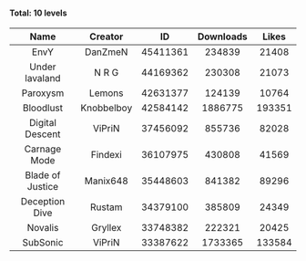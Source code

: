 #### Total: 10 levels

| Name | Creator | ID | Downloads | Likes |
|:---:|:---:|:---:|:---:|:---:|
| EnvY | DanZmeN | 45411361 | 234839 | 21408
| Under lavaland | N R G | 44169362 | 230308 | 21073
| Paroxysm | Lemons | 42631377 | 124139 | 10764
| Bloodlust | Knobbelboy | 42584142 | 1886775 | 193351
| Digital Descent | ViPriN | 37456092 | 855736 | 82028
| Carnage Mode | Findexi | 36107975 | 430808 | 41569
| Blade of Justice | Manix648 | 35448603 | 841382 | 89296
| Deception Dive | Rustam | 34379100 | 385809 | 24349
| Novalis | Gryllex | 33748382 | 222321 | 20425
| SubSonic | ViPriN | 33387622 | 1733365 | 133584
